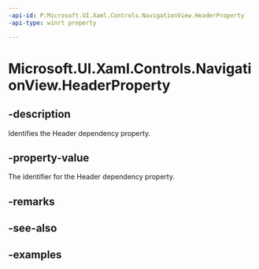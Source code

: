 ```yaml
---
-api-id: P:Microsoft.UI.Xaml.Controls.NavigationView.HeaderProperty
-api-type: winrt property

---
```

<!-- Property syntax.
public DependencyProperty HeaderProperty { get; }
-->

# Microsoft.UI.Xaml.Controls.NavigationView.HeaderProperty


## -description

Identifies the Header dependency property.


## -property-value

The identifier for the Header dependency property.


## -remarks


## -see-also


## -examples


